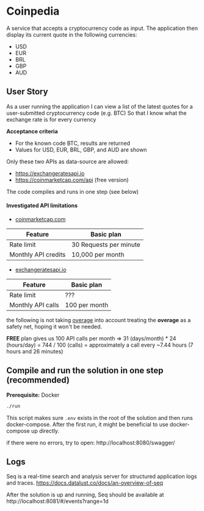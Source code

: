 # Coinpedia

A service that accepts a cryptocurrency code as input. The application then display its current quote in the following currencies:
- USD
- EUR
- BRL
- GBP
- AUD

## User Story
As a user running the application
I can view a list of the latest quotes for a user-submitted cryptocurrency code (e.g. BTC)
So that I know what the exchange rate is for every currency

**Acceptance criteria**
- For the known code BTC, results are returned
- Values for USD, EUR, BRL, GBP, and AUD are shown

Only these two APIs as data-source are allowed:
- https://exchangeratesapi.io
- https://coinmarketcap.com/api (free version)

The code compiles and runs in one step (see below)

#### Investigated API limitations
- [coinmarketcap.com](https://coinmarketcap.com/api/pricing/)

| Feature    | Basic plan |
| -------- | ------- |
| Rate limit | 30 Requests per minute |
| Monthly API credits | 10,000 per month |


- [exchangeratesapi.io](https://manage.exchangeratesapi.io/plan)

| Feature    | Basic plan |
| -------- | ------- |
| Rate limit | ??? |
| Monthly API calls | 100 per month |


the following is not taking [overage](https://exchangeratesapi.io/documentation/#billing-overages) into account treating the **overage** as a safety net, hoping it won't be needed.

**FREE** plan gives us 100 API calls per month ⇒ 31 (days/month) * 24 (hours/day) = 744 / 100 (calls) = approximately a call every ~7.44 hours (7 hours and 26 minutes)

## Compile and run the solution in one step (recommended)
**Prerequisite:** Docker
```bash
./run
```
This script makes sure `.env` exists in the root of the solution and then runs docker-compose.
After the first run, it might be beneficial to use docker-compose up directly.

if there were no errors, try to open:
http://localhost:8080/swagger/


## Logs
Seq is a real-time search and analysis server for structured application logs and traces.
https://docs.datalust.co/docs/an-overview-of-seq

After the solution is up and running, Seq should be available at http://localhost:8081/#/events?range=1d
